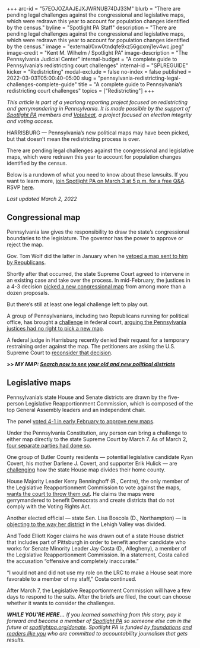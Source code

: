 +++
arc-id = "57EOJOZAAJEJXJWRNUB74DJ33M"
blurb = "There are pending legal challenges against the congressional and legislative maps, which were redrawn this year to account for population changes identified by the census."
byline = "Spotlight PA Staff"
description = "There are pending legal challenges against the congressional and legislative maps, which were redrawn this year to account for population changes identified by the census."
image = "external/0xw0tndqfe9xz56gcxmj1ev4wc.jpeg"
image-credit = "Kent M. Wilhelm / Spotlight PA"
image-description = "The Pennsylvania Judicial Center"
internal-budget = "A complete guide to Pennsylvania’s redistricting court challenges"
internal-id = "SPLREGUIDE"
kicker = "Redistricting"
modal-exclude = false
no-index = false
published = 2022-03-03T05:00:40-05:00
slug = "pennsylvania-redistricting-legal-challenges-complete-guide"
title = "A complete guide to Pennsylvania’s redistricting court challenges"
topics = ["Redistricting"]
+++

<i>This article is part of a yearlong reporting project focused on redistricting and gerrymandering in Pennsylvania. It is made possible by the support of </i><a href="https://www.spotlightpa.org/"><i>Spotlight PA</i></a><i> members and </i><a href="https://votebeat.org/"><i>Votebeat</i></a><i>, a project focused on election integrity and voting access.</i>

HARRISBURG — Pennsylvania’s new political maps may have been picked, but that doesn’t mean the redistricting process is over.

There are pending legal challenges against the congressional and legislative maps, which were redrawn this year to account for population changes identified by the census.

Below is a rundown of what you need to know about these lawsuits. If you want to learn more, <a href="https://www.spotlightpa.org/news/2022/02/redistricting-pa-congressional-legislative-maps-2022-panel/">join Spotlight PA on March 3 at 5 p.m. for a free Q&amp;A</a>. RSVP <a href="https://inquirer.zoom.us/webinar/register/WN_7HRNdAD0TAaGp-BmEeVlfw">here</a>.

<i>Last updated March 2, 2022</i>

<script src="https://www.spotlightpa.org/embed.js" async></script><div data-spl-embed-version="1" data-spl-src="https://www.spotlightpa.org/embeds/newsletter/"></div>

## Congressional map

Pennsylvania law gives the responsibility to draw the state’s congressional boundaries to the legislature. The governor has the power to approve or reject the map.

Gov. Tom Wolf did the latter in January when he <a href="https://www.spotlightpa.org/news/2022/01/pennsylvania-redistricting-congressional-map-veto/">vetoed a map sent to him by Republicans</a>.

Shortly after that occurred, the state Supreme Court agreed to intervene in an existing case and take over the process. In mid-February, the justices in a 4-3 decision <a href="https://www.spotlightpa.org/news/2022/02/pennsylvania-redistricting-congressional-map-supreme-court-pick/">picked a new congressional map</a> from among more than a dozen proposals.

But there’s still at least one legal challenge left to play out.

A group of Pennsylvanians, including two Republicans running for political office, has brought a <a href="https://www.courtlistener.com/docket/62999295/toth-jr-v-chapman/">challenge</a> in federal court, <a href="https://apnews.com/article/elections-pennsylvania-lawsuits-state-elections-legislature-1c21a5eaf69e09fa7a6b2dd6af1acbdc">arguing the Pennsylvania justices had no right to pick a new map</a>.

A federal judge in Harrisburg recently denied their request for a temporary restraining order against the map. The petitioners are asking the U.S. Supreme Court to <a href="https://apnews.com/article/us-supreme-court-pennsylvania-legislature-congress-glenn-thompson-06183819f4290b31a82fd4b9d0e26a4b">reconsider that decision</a>.

<i><b>&gt;&gt; MY MAP: </b></i><a href="https://www.spotlightpa.org/news/2021/12/pennsylvania-redistricting-house-senate-districts-lookup-tool/"><i><b>Search now to see your old and new political districts</b></i></a>

## Legislative maps

Pennsylvania’s state House and Senate districts are drawn by the five-person Legislative Reapportionment Commission, which is composed of the top General Assembly leaders and an independent chair.

The panel <a href="https://www.spotlightpa.org/news/2022/02/pennsylvania-redistricting-legislative-maps-final-vote/">voted 4-1 in early February to approve new maps</a>.

Under the Pennsylvania Constitution, any person can bring a challenge to either map directly to the state Supreme Court by March 7. As of March 2, <a href="https://www.pacourts.us/news-and-statistics/cases-of-public-interest/reapportionment-cases">four separate parties had done so</a>.

One group of Butler County residents — potential legislative candidate Ryan Covert, his mother Darlene J. Covert, and supporter Erik Hulick — are <a href="https://www.pacourts.us/Storage/media/pdfs/20220216/173135-feb.15,2022-petitionforreview.pdf">challenging</a> how the state House map divides their home county.

House Majority Leader Kerry Benninghoff (R., Centre), the only member of the Legislative Reapportionment Commission to vote against the maps, <a href="https://www.pacourts.us/Storage/media/pdfs/20220218/152801-feb.17,2022-petitionforreview.pdf">wants the court to throw them out</a>. He claims the maps were gerrymandered to benefit Democrats and create districts that do not comply with the Voting Rights Act.

Another elected official — state Sen. Lisa Boscola (D., Northampton) — is <a href="https://www.pacourts.us/Storage/media/pdfs/20220302/004120-14mm2022-petitionforreview.pdf">objecting to the way her district</a> in the Lehigh Valley was divided.

<script src="https://www.spotlightpa.org/embed.js" async></script><div data-spl-embed-version="1" data-spl-src="https://www.spotlightpa.org/embeds/donate/"></div>

And Todd Elliott Koger claims he was drawn out of a state House district that includes part of Pittsburgh in order to benefit another candidate who works for Senate Minority Leader Jay Costa (D., Allegheny), a member of the Legislative Reapportionment Commission. In a statement, Costa called the accusation “offensive and completely inaccurate.”

“I would not and did not use my role on the LRC to make a House seat more favorable to a member of my staff,” Costa continued.

After March 7, the Legislative Reapportionment Commission will have a few days to respond to the suits. After the briefs are filed, the court can choose whether it wants to consider the challenges.

<i><b>WHILE YOU’RE HERE...</b></i><i> If you learned something from this story, pay it forward and become a member of </i><a href="https://www.spotlightpa.org/"><i>Spotlight PA</i></a><i> so someone else can in the future at </i><a href="http://spotlightpa.org/donate"><i>spotlightpa.org/donate</i></a><i>. Spotlight PA is funded by</i><a href="https://www.spotlightpa.org/support"><i> foundations</i></a><i> </i><a href="https://www.spotlightpa.org/support"><i>and readers like you</i></a><i> who are committed to accountability journalism that gets results.</i>

